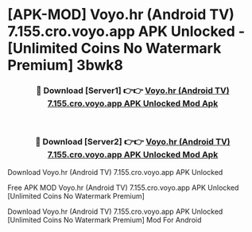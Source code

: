 # [APK-MOD] Voyo.hr (Android TV) 7.155.cro.voyo.app APK Unlocked - [Unlimited Coins No Watermark Premium] 3bwk8



<div align="center">
<h3>🔴 Download [Server1] 👉👉 <a href="https://momento.my/?title=Voyo.hr_(Android_TV)_7.155.cro.voyo.app_APK_Unlocked">Voyo.hr (Android TV) 7.155.cro.voyo.app APK Unlocked Mod Apk</a></h3><br>

<h3>🔴 Download [Server2] 👉👉 <a href="https://momento.my/?title=Voyo.hr_(Android_TV)_7.155.cro.voyo.app_APK_Unlocked">Voyo.hr (Android TV) 7.155.cro.voyo.app APK Unlocked Mod Apk</a></h3>
</div>



Download Voyo.hr (Android TV) 7.155.cro.voyo.app APK Unlocked 

Free APK MOD Voyo.hr (Android TV) 7.155.cro.voyo.app APK Unlocked [Unlimited Coins No Watermark Premium]

Download Voyo.hr (Android TV) 7.155.cro.voyo.app APK Unlocked [Unlimited Coins No Watermark Premium] Mod For Android
